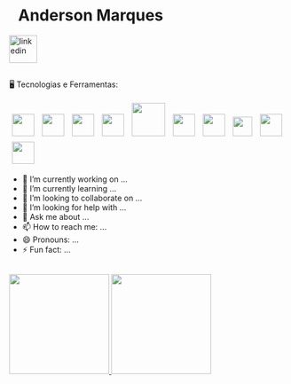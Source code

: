 <div dir="auto">
 <h1 align="left" dir="auto"><a id="user-content-jeniffer-bittencourt" class="anchor" aria-hidden="true" tabindex="-1" href="#jeniffer-bittencourt"><svg class="octicon octicon-link" viewBox="0 0 16 16" version="1.1" width="16" height="16" aria-hidden="true"></a>Anderson Marques</h1>
  <a href="https://www.linkedin.com/in/anderson-marques-5b1b8b28/" rel="nofollow">
   <img width="50px" src="https://cdn.jsdelivr.net/gh/devicons/devicon@latest/icons/linkedin/linkedin-original.svg" alt="linkedin" style="max-width: 100%;" />
  </a>
</div>
<h2 dir="auto"></h2>
🖥️ Tecnologias e Ferramentas:

<img loading="lazy" src="https://cdn.jsdelivr.net/gh/devicons/devicon@latest/icons/java/java-original.svg" width="40" height="40" vspace="5" hspace="5"/> <img loading="lazy" src="https://cdn.jsdelivr.net/gh/devicons/devicon@latest/icons/spring/spring-original.svg" width="40" height="40" vspace="5" hspace="5"/> <img loading="lazy" src="https://cdn.jsdelivr.net/gh/devicons/devicon@latest/icons/go/go-original.svg" width="40" height="40" vspace="5" hspace="5"/> <img loading="lazy" src="https://cdn.jsdelivr.net/gh/devicons/devicon@latest/icons/kubernetes/kubernetes-original.svg" width="40" height="40" vspace="5" hspace="5"/> <img loading="lazy" src="https://cdn.jsdelivr.net/gh/devicons/devicon@latest/icons/docker/docker-original.svg" width="60" height="60" vspace="5" hspace="5"/>
<img loading="lazy" src="https://cdn.jsdelivr.net/gh/devicons/devicon/icons/git/git-original.svg" width="40" height="40" vspace="5" hspace="5"/> <img loading="lazy" src="https://cdn.jsdelivr.net/gh/devicons/devicon@latest/icons/apachekafka/apachekafka-original.svg" width="40" height="40" vspace="5" hspace="5"/>
<img loading="lazy" src="https://cdn.jsdelivr.net/gh/devicons/devicon@latest/icons/rabbitmq/rabbitmq-original.svg" width="35" height="35" vspace="5" hspace="5"/> <img loading="lazy" src="https://cdn.jsdelivr.net/gh/devicons/devicon@latest/icons/azure/azure-original.svg" width="40" height="40" vspace="5" hspace="5"/> <img loading="lazy" src="https://cdn.jsdelivr.net/gh/devicons/devicon@latest/icons/mongodb/mongodb-original.svg" width="40" height="40" vspace="5" hspace="5"/>
          
          
- 🔭 I’m currently working on ...
- 🌱 I’m currently learning ...
- 👯 I’m looking to collaborate on ...
- 🤔 I’m looking for help with ...
- 💬 Ask me about ...
- 📫 How to reach me: ...
- 😄 Pronouns: ...
- ⚡ Fun fact: ...
<h2 dir="auto"></h2>
<div>
<a href="https://github.com/andersonmarquesgit">
<img loading="lazy" height="180em" src="https://github-readme-stats.vercel.app/api/top-langs/?username=andersonmarquesgit&layout=compact&langs_count=7&theme=dracula"/>
<img loading="lazy" height="180em" src="https://github-readme-stats.vercel.app/api?username=andersonmarquesgit&show_icons=true&theme=dracula&include_all_commits=true&count_private=true"/>
</div>

